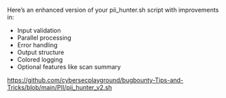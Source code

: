 Here’s an enhanced version of your pii_hunter.sh script with improvements in:
- Input validation
- Parallel processing
- Error handling
- Output structure
- Colored logging
- Optional features like scan summary

https://github.com/cybersecplayground/bugbounty-Tips-and-Tricks/blob/main/PII/pii_hunter_v2.sh

